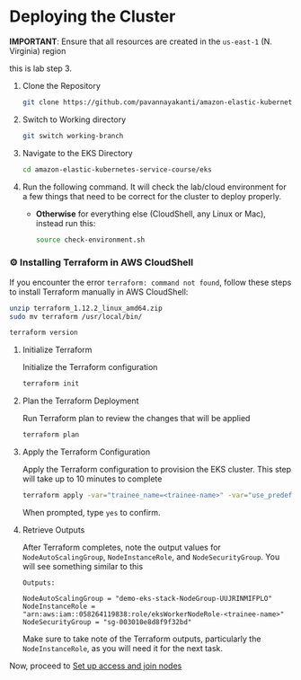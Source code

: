 # Deploying the Cluster

**IMPORTANT**: Ensure that all resources are created in the `us-east-1` (N. Virginia) region

this is lab step 3.

1. Clone the Repository
    ```bash
    git clone https://github.com/pavannayakanti/amazon-elastic-kubernetes-service-course
    ```
2. Switch to Working directory

    ```bash
    git switch working-branch
    ```
1. Navigate to the EKS Directory

    ```bash
    cd amazon-elastic-kubernetes-service-course/eks
    ```
1. Run the following command. It will check the lab/cloud environment for a few things that need to be correct for the cluster to deploy properly. 

    * **Otherwise** for everything else (CloudShell, any Linux or Mac), instead run this:

        ```bash
        source check-environment.sh
        ```
### ⚙️ Installing Terraform in AWS CloudShell

If you encounter the error `terraform: command not found`, follow these steps to install Terraform manually in AWS CloudShell:

```bash
unzip terraform_1.12.2_linux_amd64.zip
sudo mv terraform /usr/local/bin/
```

```bash
terraform version
```
1. Initialize Terraform

    Initialize the Terraform configuration

    ```bash
    terraform init
    ```

1. Plan the Terraform Deployment

    Run Terraform plan to review the changes that will be applied

    ```bash
    terraform plan
    ```

1. Apply the Terraform Configuration

    Apply the Terraform configuration to provision the EKS cluster. This step will take up to 10 minutes to complete

    ```bash
    terraform apply -var="trainee_name=<trainee-name>" -var="use_predefined_role=false"
    ```

    When prompted, type `yes` to confirm.

1. Retrieve Outputs

    After Terraform completes, note the output values for `NodeAutoScalingGroup`, `NodeInstanceRole`, and `NodeSecurityGroup`. You will see something similar to this

    ```
    Outputs:

    NodeAutoScalingGroup = "demo-eks-stack-NodeGroup-UUJRINMIFPLO"
    NodeInstanceRole = "arn:aws:iam::058264119838:role/eksWorkerNodeRole-<trainee-name>"
    NodeSecurityGroup = "sg-003010e8d8f9f32bd"
    ```

    Make sure to take note of the Terraform outputs, particularly the `NodeInstanceRole`, as you will need it for the next task.


Now, proceed to [Set up access and join nodes](./nodes.md)


